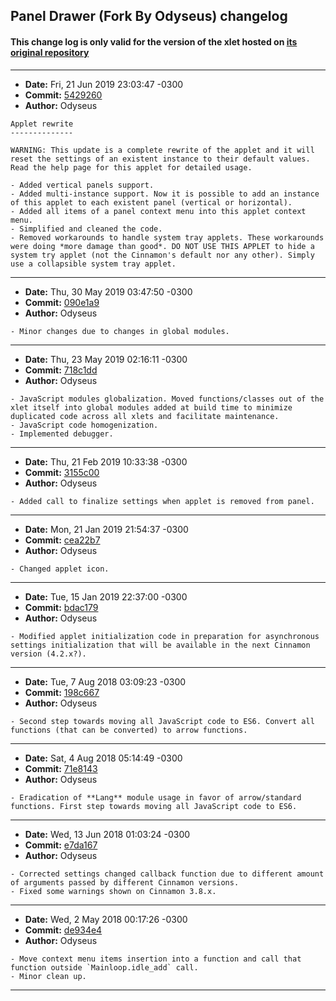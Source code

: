 ## Panel Drawer (Fork By Odyseus) changelog

#### This change log is only valid for the version of the xlet hosted on [its original repository](https://gitlab.com/Odyseus/CinnamonTools)

***

- **Date:** Fri, 21 Jun 2019 23:03:47 -0300
- **Commit:** [5429260](https://gitlab.com/Odyseus/CinnamonTools/commit/5429260)
- **Author:** Odyseus

```
Applet rewrite
--------------

WARNING: This update is a complete rewrite of the applet and it will reset the settings of an existent instance to their default values. Read the help page for this applet for detailed usage.

- Added vertical panels support.
- Added multi-instance support. Now it is possible to add an instance of this applet to each existent panel (vertical or horizontal).
- Added all items of a panel context menu into this applet context menu.
- Simplified and cleaned the code.
- Removed workarounds to handle system tray applets. These workarounds were doing *more damage than good*. DO NOT USE THIS APPLET to hide a system try applet (not the Cinnamon's default nor any other). Simply use a collapsible system tray applet.

```

***

- **Date:** Thu, 30 May 2019 03:47:50 -0300
- **Commit:** [090e1a9](https://gitlab.com/Odyseus/CinnamonTools/commit/090e1a9)
- **Author:** Odyseus

```
- Minor changes due to changes in global modules.

```

***

- **Date:** Thu, 23 May 2019 02:16:11 -0300
- **Commit:** [718c1dd](https://gitlab.com/Odyseus/CinnamonTools/commit/718c1dd)
- **Author:** Odyseus

```
- JavaScript modules globalization. Moved functions/classes out of the xlet itself into global modules added at build time to minimize duplicated code across all xlets and facilitate maintenance.
- JavaScript code homogenization.
- Implemented debugger.

```

***

- **Date:** Thu, 21 Feb 2019 10:33:38 -0300
- **Commit:** [3155c00](https://gitlab.com/Odyseus/CinnamonTools/commit/3155c00)
- **Author:** Odyseus

```
- Added call to finalize settings when applet is removed from panel.

```

***

- **Date:** Mon, 21 Jan 2019 21:54:37 -0300
- **Commit:** [cea22b7](https://gitlab.com/Odyseus/CinnamonTools/commit/cea22b7)
- **Author:** Odyseus

```
- Changed applet icon.

```

***

- **Date:** Tue, 15 Jan 2019 22:37:00 -0300
- **Commit:** [bdac179](https://gitlab.com/Odyseus/CinnamonTools/commit/bdac179)
- **Author:** Odyseus

```
- Modified applet initialization code in preparation for asynchronous settings initialization that will be available in the next Cinnamon version (4.2.x?).

```

***

- **Date:** Tue, 7 Aug 2018 03:09:23 -0300
- **Commit:** [198c667](https://gitlab.com/Odyseus/CinnamonTools/commit/198c667)
- **Author:** Odyseus

```
- Second step towards moving all JavaScript code to ES6. Convert all functions (that can be converted) to arrow functions.

```

***

- **Date:** Sat, 4 Aug 2018 05:14:49 -0300
- **Commit:** [71e8143](https://gitlab.com/Odyseus/CinnamonTools/commit/71e8143)
- **Author:** Odyseus

```
- Eradication of **Lang** module usage in favor of arrow/standard functions. First step towards moving all JavaScript code to ES6.

```

***

- **Date:** Wed, 13 Jun 2018 01:03:24 -0300
- **Commit:** [e7da167](https://gitlab.com/Odyseus/CinnamonTools/commit/e7da167)
- **Author:** Odyseus

```
- Corrected settings changed callback function due to different amount of arguments passed by different Cinnamon versions.
- Fixed some warnings shown on Cinnamon 3.8.x.

```

***

- **Date:** Wed, 2 May 2018 00:17:26 -0300
- **Commit:** [de934e4](https://gitlab.com/Odyseus/CinnamonTools/commit/de934e4)
- **Author:** Odyseus

```
- Move context menu items insertion into a function and call that function outside `Mainloop.idle_add` call.
- Minor clean up.

```

***
